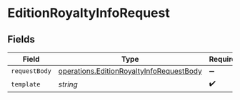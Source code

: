 # EditionRoyaltyInfoRequest


## Fields

| Field                                                                                                | Type                                                                                                 | Required                                                                                             | Description                                                                                          |
| ---------------------------------------------------------------------------------------------------- | ---------------------------------------------------------------------------------------------------- | ---------------------------------------------------------------------------------------------------- | ---------------------------------------------------------------------------------------------------- |
| `requestBody`                                                                                        | [operations.EditionRoyaltyInfoRequestBody](../../models/operations/editionroyaltyinforequestbody.md) | :heavy_minus_sign:                                                                                   | N/A                                                                                                  |
| `template`                                                                                           | *string*                                                                                             | :heavy_check_mark:                                                                                   | Template id                                                                                          |
